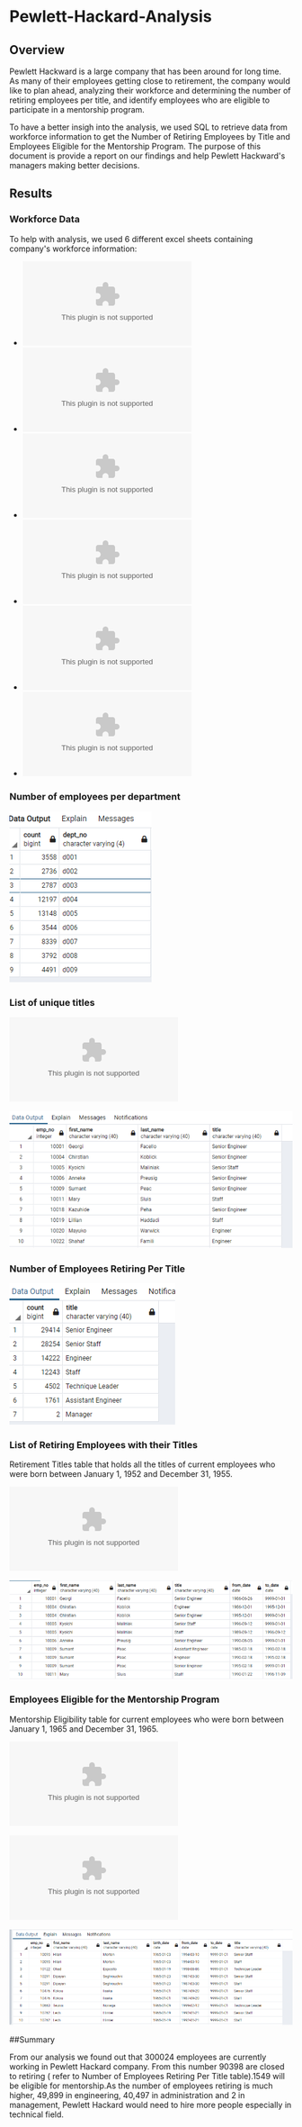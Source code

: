 # Pewlett-Hackard-Analysis

## Overview

Pewlett Hackward is a large company that has been around for long time. As many of their employees getting close to retirement, the company would like to plan ahead, analyzing their workforce and determining the number of retiring employees per title, and identify employees who are eligible to participate in a mentorship program. 

To have a better insigh into the analysis, we used SQL to retrieve data from workforce information  to get the Number of Retiring Employees by Title and Employees Eligible for the Mentorship Program. The purpose of this document is provide a report on our findings and help Pewlett Hackward's managers making better decisions.   

## Results

### Workforce Data

To help with analysis, we used 6 different excel sheets containing company's workforce information:

- ![departments](https://github.com/assaci/Pewlett-Hackard-Analysis/blob/main/Data/departments.csv?raw=true)
- ![dept_emp](https://github.com/assaci/Pewlett-Hackard-Analysis/blob/main/Datadept_emp.csv?raw=true)
- ![dept_manager](https://github.com/assaci/Pewlett-Hackard-Analysis/blob/main/Data/dept_manager.csv?raw=true)
- ![employees](https://github.com/assaci/Pewlett-Hackard-Analysis/blob/main/Data/employees.csv?raw=true)
- ![salaries](https://github.com/assaci/Pewlett-Hackard-Analysis/blob/main/Data/salaries.csv?raw=true)
- ![titles](https://github.com/assaci/Pewlett-Hackard-Analysis/blob/main/Data/titles.csv?raw=true)

### Number of employees per department
![Employees_numb_per_dept](https://github.com/assaci/Pewlett-Hackard-Analysis/blob/main/screenshot/Employees_numb_per_dept.PNG?raw=true)

### List of unique titles

![unique_titles](https://github.com/assaci/Pewlett-Hackard-Analysis/blob/main/screenshot/unique_titles.csv?raw=true)

![unique_titles](https://github.com/assaci/Pewlett-Hackard-Analysis/blob/main/screenshot/unique_titles.PNG?raw=true)

### Number of Employees Retiring Per Title

![retiring_titles](https://github.com/assaci/Pewlett-Hackard-Analysis/blob/main/screenshot/retiring_titles.PNG?raw=true)

### List of Retiring Employees with their Titles

Retirement Titles table that holds all the titles of current employees who were born between January 1, 1952 and December 31, 1955. 

![retirement_titles](https://github.com/assaci/Pewlett-Hackard-Analysis/blob/main/Data/retirement_titles.csv?raw=true)

![retirement_titles](https://github.com/assaci/Pewlett-Hackard-Analysis/blob/main/screenshot/retirement_titles.PNG?raw=true)


### Employees Eligible for the Mentorship Program

Mentorship Eligibility table for current employees who were born between January 1, 1965 and December 31, 1965.

![unique_menthorship](https://github.com/assaci/Pewlett-Hackard-Analysis/blob/main/screenshot/unique_menthorship.csv?raw=true)

![mentorship_eligibilty](https://github.com/assaci/Pewlett-Hackard-Analysis/blob/main/screenshot/mentorship_eligibilty.csv?raw=true)

![mentorship_eligibilty](https://github.com/assaci/Pewlett-Hackard-Analysis/blob/main/screenshot/mentorship_eligibilty.PNG?raw=true)

##Summary

From our analysis we found out that 300024 employees are currently working in Pewlett Hackard company. From this number 90398 are closed to  retiring ( refer to Number of Employees Retiring Per Title table).1549 will be eligible for mentorship.As the number of employees retiring is much higher, 49,899 in engineering,  40,497 in administration and 2 in management, Pewlett Hackard would need to hire more people especially in technical field.




 

